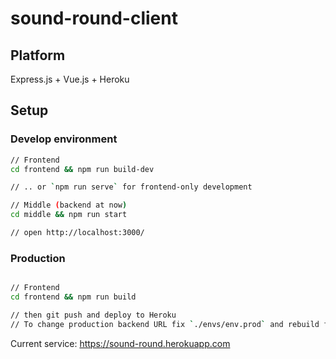 # sound-round-client

## Platform

Express.js + Vue.js + Heroku

## Setup

### Develop environment

```bash
// Frontend
cd frontend && npm run build-dev

// .. or `npm run serve` for frontend-only development

// Middle (backend at now)
cd middle && npm run start 

// open http://localhost:3000/
```

### Production

```bash

// Frontend
cd frontend && npm run build

// then git push and deploy to Heroku
// To change production backend URL fix `./envs/env.prod` and rebuild front
```

Current service: https://sound-round.herokuapp.com